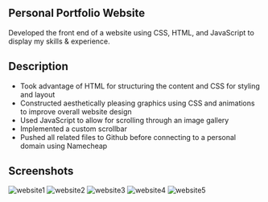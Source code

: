 ## Personal Portfolio Website
Developed the front end of a website using CSS, HTML, and JavaScript to display my skills & experience.

## Description
- Took advantage of HTML for structuring the content and CSS for styling and layout
- Constructed aesthetically pleasing graphics using CSS and animations to improve overall website design
- Used JavaScript to allow for scrolling through an image gallery
- Implemented a custom scrollbar
- Pushed all related files to Github before connecting to a personal domain using Namecheap

## Screenshots

![website1](https://github.com/zohairahmedd/Personal-Website/assets/151594538/1208101f-841d-441a-a206-2015b965f88e)
![website2](https://github.com/zohairahmedd/Personal-Website/assets/151594538/1e136662-7fb7-47f8-9955-77a5576fb936)
![website3](https://github.com/zohairahmedd/Personal-Website/assets/151594538/ba100786-0f6f-4e7e-88ad-0da48ace9674)
![website4](https://github.com/zohairahmedd/Personal-Website/assets/151594538/02765d83-1079-420e-b551-f5917ce12298)
![website5](https://github.com/zohairahmedd/Personal-Website/assets/151594538/3c120f40-0c8c-4fd6-85aa-6be742ea646f)
